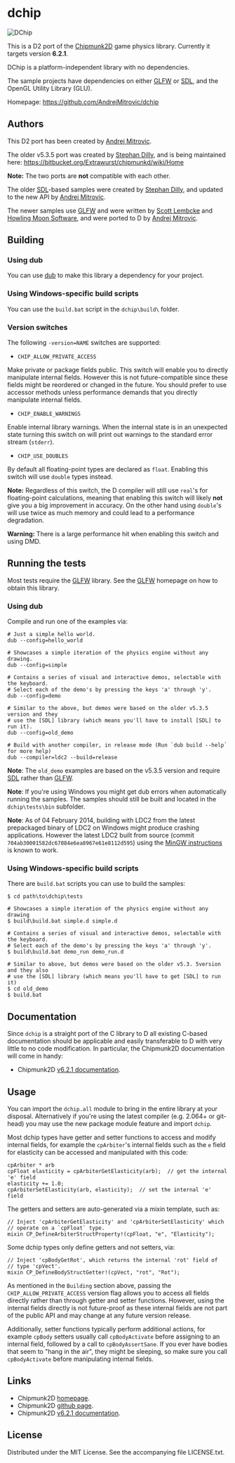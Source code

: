 # dchip

![DChip](https://raw.github.com/AndrejMitrovic/dchip/master/screenshots/dchip.png)

This is a D2 port of the [Chipmunk2D](http://chipmunk2d.net/) game physics library.
Currently it targets version **6.2.1**.

DChip is a platform-independent library with no dependencies.

The sample projects have dependencies on either [GLFW] or [SDL],
and the OpenGL Utility Library (GLU).

Homepage: https://github.com/AndrejMitrovic/dchip

[SDL]: http://www.libsdl.org
[GLFW]: http://www.glfw.org

## Authors

This D2 port has been created by [Andrej Mitrovic].

The older v5.3.5 port was created by [Stephan Dilly],
and is being maintained here: https://bitbucket.org/Extrawurst/chipmunkd/wiki/Home

**Note:** The two ports are **not** compatible with each other.

The older [SDL]-based samples were created by [Stephan Dilly],
and updated to the new API by [Andrej Mitrovic].

The newer samples use [GLFW] and were written by [Scott Lembcke]
and [Howling Moon Software], and were ported to D by [Andrej Mitrovic].

[Scott Lembcke]: http://slembcke.net
[Howling Moon Software]: http://howlingmoonsoftware.com
[Stephan Dilly]: http://www.extrawurst.org
[Andrej Mitrovic]: https://github.com/AndrejMitrovic

[SDL]: http://www.libsdl.org
[GLFW]: http://www.glfw.org

## Building

### Using dub

You can use [dub] to make this library a dependency for your project.

[dub]: http://code.dlang.org/about

### Using Windows-specific build scripts

You can use the `build.bat` script in the `dchip\build\` folder.

### Version switches

The following `-version=NAME` switches are supported:

- `CHIP_ALLOW_PRIVATE_ACCESS`

Make private or package fields public. This switch will enable you to directly
manipulate internal fields. However this is not future-compatible since these
fields might be reordered or changed in the future. You should prefer to use
accessor methods unless performance demands that you directly manipulate
internal fields.

- `CHIP_ENABLE_WARNINGS`

Enable internal library warnings. When the internal state is in an
unexpected state turning this switch on will print out warnings to
the standard error stream (`stderr`).

- `CHIP_USE_DOUBLES`

By default all floating-point types are declared as `float`. Enabling this
switch will use `double` types instead.

**Note:** Regardless of this switch, the D compiler will still use `real`'s
for floating-point calculations, meaning that enabling this switch will
likely **not** give you a big improvement in accuracy. On the other hand
using `double`'s will use twice as much memory and could lead to a
performance degradation.

**Warning:** There is a large performance hit when enabling this switch and
using DMD.

## Running the tests

Most tests require the [GLFW] library. See the [GLFW] homepage on how to
obtain this library.

### Using dub

Compile and run one of the examples via:

```
# Just a simple hello world.
dub --config=hello_world

# Showcases a simple iteration of the physics engine without any drawing.
dub --config=simple

# Contains a series of visual and interactive demos, selectable with the keyboard.
# Select each of the demo's by pressing the keys 'a' through 'y'.
dub --config=demo

# Similar to the above, but demos were based on the older v5.3.5 version and they
# use the [SDL] library (which means you'll have to install [SDL] to run it).
dub --config=old_demo

# Build with another compiler, in release mode (Run `dub build --help` for more help)
dub --compiler=ldc2 --build=release
```

**Note**: The `old_demo` examples are based on the v5.3.5 version and require
[SDL] rather than [GLFW].

**Note**: If you're using Windows you might get dub errors when automatically
running the samples. The samples should still be built and located in the
`dchip\tests\bin` subfolder.

**Note**: As of 04 February 2014, building with LDC2 from the latest prepackaged
binary of LDC2 on Windows might produce crashing applications.
However the latest LDC2 built from source (commit `704ab30001582dc67084e6ea8967e61e8112d595`)
using the [MinGW instructions](http://wiki.dlang.org/Building_LDC_on_MinGW_x86)
is known to work.

### Using Windows-specific build scripts

There are `build.bat` scripts you can use to build the samples:

```
$ cd path\to\dchip\tests

# Showcases a simple iteration of the physics engine without any drawing
$ build\build.bat simple.d simple.d

# Contains a series of visual and interactive demos, selectable with the keyboard.
# Select each of the demo's by pressing the keys 'a' through 'y'.
$ build\build.bat demo_run demo_run.d

# Similar to above, but demos were based on the older v5.3. 5version and they also
# use the [SDL] library (which means you'll have to get [SDL] to run it)
$ cd old_demo
$ build.bat
```

[SDL]: http://www.libsdl.org
[GLFW]: http://www.glfw.org

## Documentation

Since `dchip` is a straight port of the C library to D all existing C-based
documentation should be applicable and easily transferable to D with very little
to no code modification. In particular, the Chipmunk2D documentation will
come in handy:

- Chipmunk2D [v6.2.1 documentation](http://chipmunk-physics.net/release/Chipmunk-6.x/Chipmunk-6.2.1-Docs/).

## Usage

You can import the `dchip.all` module to bring in the entire library at your disposal.
Alternatively if you're using the latest compiler (e.g. 2.064+ or git-head) you may
use the new package module feature and import `dchip`.

Most dchip types have getter and setter functions to access and modify internal fields,
for example the `cpArbiter`'s internal fields such as the `e` field for elasticity
can be accessed and manipulated with this code:

```
cpArbiter * arb
cpFloat elasticity = cpArbiterGetElasticity(arb);  // get the internal 'e' field
elasticity += 1.0;
cpArbiterSetElasticity(arb, elasticity);  // set the internal 'e' field
```

The getters and setters are auto-generated via a mixin template, such as:

```
// Inject 'cpArbiterGetElasticity' and 'cpArbiterSetElasticity' which
// operate on a `cpFloat` type.
mixin CP_DefineArbiterStructProperty!(cpFloat, "e", "Elasticity");
```

Some dchip types only define getters and not setters, via:

```
// Inject 'cpBodyGetRot', which returns the internal 'rot' field of
// type 'cpVect'.
mixin CP_DefineBodyStructGetter!(cpVect, "rot", "Rot");
```

As mentioned in the `Building` section above, passing the `CHIP_ALLOW_PRIVATE_ACCESS`
version flag allows you to access all fields directly rather than through getter and
setter functions. However, using the internal fields directly is not future-proof as
these internal fields are not part of the public API and may change at any future
version release.

Additionally, setter functions typically perform additional actions, for example
`cpBody` setters usually call `cpBodyActivate` before assigning to an internal field,
followed by a call to `cpBodyAssertSane`. If you ever have bodies that seem to
"hang in the air", they might be sleeping, so make sure you call `cpBodyActivate`
before manipulating internal fields.

## Links

- Chipmunk2D [homepage](http://chipmunk2d.net/).
- Chipmunk2D [github page](https://github.com/slembcke/Chipmunk2D).
- Chipmunk2D [v6.2.1 documentation](http://chipmunk-physics.net/release/Chipmunk-6.x/Chipmunk-6.2.1-Docs/).

## License

Distributed under the MIT License. See the accompanying file LICENSE.txt.
